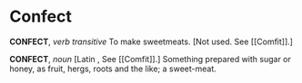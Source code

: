 # Confect

**CONFECT**, _verb transitive_ To make sweetmeats. \[Not used. See [[Comfit]].\]

**CONFECT**, _noun_ \[Latin , See [[Comfit]].\] Something prepared with sugar or honey, as fruit, hergs, roots and the like; a sweet-meat.